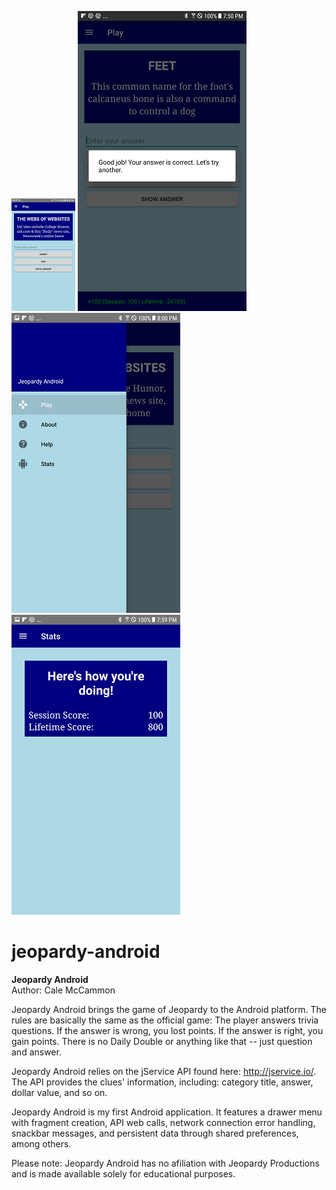 ![Alt text](/screenshots/3.png "Screenshot")
![Alt text](/screenshots/1.png "Screenshot")
![Alt text](/screenshots/4.png "Screenshot")
![Alt text](/screenshots/2.png "Screenshot")

# jeopardy-android
<b>Jeopardy Android</b><br/>
Author: Cale McCammon

Jeopardy Android brings the game of Jeopardy to the Android platform. The rules are basically the same as
the official game: The player answers trivia questions. If the answer is wrong, you lost points. If the
answer is right, you gain points. There is no Daily Double or anything like that -- just question and 
answer.

Jeopardy Android relies on the jService API found here: http://jservice.io/. The API provides the 
clues' information, including: category title, answer, dollar value, and so on.

Jeopardy Android is my first Android application. It features a drawer menu with fragment creation, 
API web calls, network connection error handling,  snackbar messages, and persistent data through shared preferences, 
among others.

Please note: Jeopardy Android has no afiliation with Jeopardy Productions and is made available solely 
for educational purposes.


